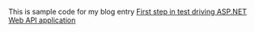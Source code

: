 This is sample code for my blog entry [First step in test driving ASP.NET Web API application](http://google.com)
